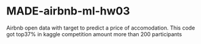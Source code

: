 # MADE-airbnb-ml-hw03

Airbnb open data with target to predict a price of accomodation. This code got top37% in kaggle competition amount more than 200 participants

